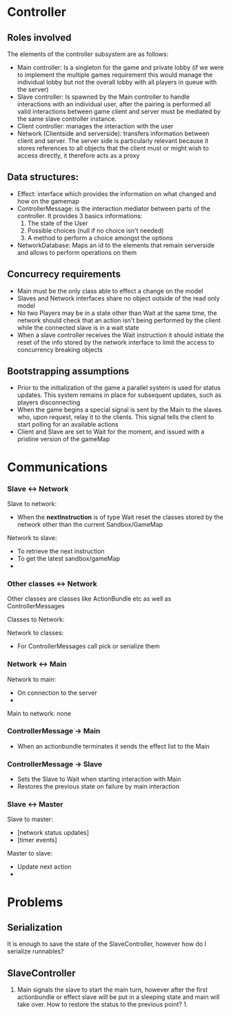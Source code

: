 # Controller

## Roles involved
The elements of the controller subsystem are as follows:

+ Main controller: Is a singleton for the game and private lobby (if we were to implement the 
multiple games requirement this would manage the individual lobby but not the overall lobby with 
all players in queue with the server)
+ Slave controller: Is spawned by the Main controller to handle interactions with an individual 
user, after the pairing is performed all valid interactions between game client and server must 
be mediated by the same slave controller instance.
+ Client controller: manages the interaction with the user
+ Network (Clientside and serverside): transfers information between client and server. The 
server side is particularly relevant because it stores references to all objects that the client 
must or might wish to access directly, it therefore acts as a proxy

## Data structures:
+ Effect: interface which provides the information on what changed and how on the gamemap
+ ControllerMessage: is the interaction mediator between parts of the controller. It provides 3 
basics informations:  
    1. The state of the User
    2. Possible choices (null if no choice isn't needed)
    3. A method to perform a choice amongst the options
+ NetworkDatabase: Maps an id to the elements that remain serverside and allows to perform 
operations on them

## Concurrecy requirements
+ Main must be the only class able to effect a change on the model
+ Slaves and Network interfaces share no object outside of the read only model
+ No two Players may be in a state other than Wait at the same time, the network should check 
that an action isn't being performed by the client while the connected slave is in a wait state
+ When a slave controller receives the Wait instruction it should initiate the reset of the info 
stored by the network interface to limit the access to concurrency breaking objects

## Bootstrapping assumptions
+ Prior to the initialization of the game a parallel system is used for status updates. This 
system remains in place for subsequent updates, such as players disconnecting
+ When the game begins a special signal is sent by the Main to the slaves who, upon request, 
relay it to the clients. This signal tells the client to start polling for an available actions
+ Client and Slave are set to Wait for the moment, and issued with a pristine version of the gameMap

# Communications

### Slave <-> Network
Slave to network:

+ When the **nextInstruction** is of type Wait reset the classes stored by the network other than
 the current Sandbox/GameMap
 
Network to slave:

+ To retrieve the next instruction
+ To get the latest sandbox/gameMap
+ 

### Other classes <-> Network

Other classes are classes like ActionBundle etc as well as ControllerMessages

Classes to Network:

Network to classes:
+ For ControllerMessages call pick or serialize them

### Network <-> Main

Network to main:
+ On connection to the server
+ 

Main to network: none

### ControllerMessage -> Main

+ When an actionbundle terminates it sends the effect list to the Main

### ControllerMessage -> Slave

+ Sets the Slave to Wait when starting interaction with Main
+ Restores the previous state on failure by main interaction

### Slave <-> Master
 Slave to master:
 + [network status updates]
 + [timer events]
 
 Master to slave:
 + Update next action
 + 

# Problems

## Serialization
It is enough to save the state of the SlaveController, however how do I serialize runnables?

## SlaveController

1. Main signals the slave to start the main turn, however after the first actionbundle or effect 
slave will be put in a sleeping state and main will take over. How to restore the status to the 
previous point?
    1. 
    
    
    
    
    
    
    
    
    
    
    
    
    
    
    
    
    
    
    
    



